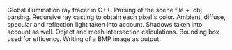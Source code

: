 Global illumination ray tracer in C++. Parsing of the scene file + .obj parsing. Recursive ray casting to obtain each pixel's color. Ambient, diffuse,
specular and reflection light taken into account. Shadows taken into account as well. Object and mesh intersection calculations. Bounding box used for efficency. Writing of a BMP image as output.
